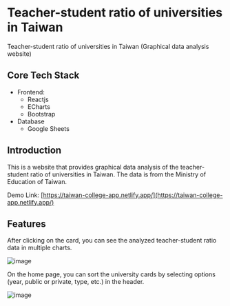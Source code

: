 # Teacher-student ratio of universities in Taiwan

Teacher-student ratio of universities in Taiwan (Graphical data analysis website)

## Core Tech Stack

- Frontend:
  - Reactjs
  - ECharts
  - Bootstrap
- Database
  - Google Sheets

## Introduction

This is a website that provides graphical data analysis of the teacher-student ratio of universities in Taiwan. The data is from the Ministry of Education of Taiwan.

Demo Link: [https://taiwan-college-app.netlify.app/](https://taiwan-college-app.netlify.app/)

## Features

After clicking on the card, you can see the analyzed teacher-student ratio data in multiple charts.

![image](https://github.com/barrystone/taiwan-college-app/tree/master/public/images/demo/img1.png)

On the home page, you can sort the university cards by selecting options (year, public or private, type, etc.) in the header.

![image](https://github.com/barrystone/taiwan-college-app/tree/master/public/images/demo/img2.png)
